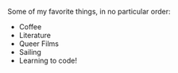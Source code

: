 Some of my favorite things, in no particular order:
- Coffee
- Literature
- Queer Films
- Sailing
- Learning to code!
